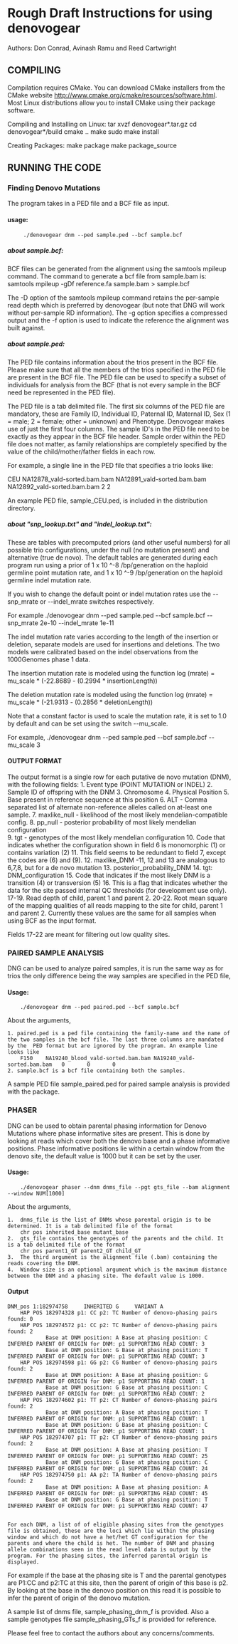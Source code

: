 # Rough Draft Instructions for using denovogear 
Authors: Don Conrad, Avinash Ramu and Reed Cartwright

## COMPILING 
Compilation requires CMake.  You can download CMake installers from the CMake
website <http://www.cmake.org/cmake/resources/software.html>.  Most Linux
distributions allow you to install CMake using their package software.

Compiling and Installing on Linux:
        tar xvzf denovogear*.tar.gz
        cd denovogear*/build
        cmake ..
        make
        sudo make install

Creating Packages:
        make package
        make package_source

## RUNNING THE CODE

### Finding Denovo Mutations

The program takes in a PED file and a BCF file as input.

#### usage:
	     ./denovogear dnm --ped sample.ped --bcf sample.bcf

#####  about sample.bcf:
BCF files can be generated from the alignment using the samtools mpileup 
command. The command to generate a bcf file from sample.bam is:
	samtools mpileup -gDf reference.fa sample.bam > sample.bcf

The -D option of the samtools mpileup command retains the per-sample read depth 
which is preferred by denovogear (but note that DNG will work without per-sample 
RD information). The -g option specifies a compressed output and the -f option 
is used to indicate the reference the alignment was built against. 

#####  about sample.ped: 
The PED file contains information about the trios present in the BCF file. 
Please make sure that all the members of the trios specified in the PED file 
are present in the BCF file. The PED file can be used to specify a subset of 
individuals for analysis from the BCF (that is not every sample in the BCF need 
be represented in the PED file).

The PED file is a tab delimited file. The first six columns of the PED file are 
mandatory, these are Family ID, Individual ID, Paternal ID, Maternal ID, 
Sex (1 = male; 2 = female; other = unknown) and Phenotype. Denovogear makes use of just the first four columns. The sample ID's in the PED file need to be exactly as they appear in the BCF file header. Sample order within the PED file does not matter, as family relationships are completely specified by the value of the child/mother/father fields in each row.
 
For example, a single line in the PED file that specifies a trio looks like:

CEU	NA12878_vald-sorted.bam.bam	NA12891_vald-sorted.bam.bam	NA12892_vald-sorted.bam.bam	2	2

An example PED file, sample_CEU.ped, is included in the distribution directory. 

##### about "snp_lookup.txt" and "indel_lookup.txt": 
These are tables with precomputed priors (and other useful numbers) for all possible 
trio configurations, under the null (no mutation present) and alternative (true de novo). 
The default tables are generated during each program run using a prior of 
1 x 10 ^-8 /bp/generation on the haploid germline point mutation rate, 
and 1 x 10 ^-9 /bp/generation on the haploid germline indel mutation rate. 

If you wish to change the default point or indel mutation rates use the --snp_mrate 
or --indel_mrate switches respectively. 

For example
	     ./denovogear dnm --ped sample.ped --bcf sample.bcf --snp_mrate 2e-10 --indel_mrate 1e-11

The indel mutation rate varies according to the length of the insertion or deletion, 
separate models are used for insertions and deletions. The two models were calibrated
based on the indel observations from the 1000Genomes phase 1 data.

The insertion mutation rate is modeled using the function
 	log (mrate) = mu_scale * (-22.8689 - (0.2994 * insertionLength))

The deletion mutation rate is modeled using the function
	log (mrate) = mu_scale * (-21.9313 - (0.2856 * deletionLength))

Note that a constant factor is used to scale the mutation rate, it is set to 1.0 
by default and can be set using the switch --mu_scale. 

For example, 
	     ./denovogear dnm --ped sample.ped --bcf sample.bcf --mu_scale 3


#### OUTPUT FORMAT

The output format is a single row for each putative de novo mutation (DNM), with the following fields:
        1. Event type (POINT MUTATION or INDEL)
        2. Sample ID of offspring with the DNM
        3. Chromosome 
        4. Physical Position 
        5. Base present in reference sequence at this position
        6. ALT - Comma separated list of alternate non-reference alleles called on at-least one sample.
        7. maxlike_null  - likelihood of the most likely mendelian-compatible config.
        8. pp_null - posterior probability of most likely mendelian configuration        
        9. tgt  - genotypes of the most likely mendelian configuration
        10. Code that indicates whether the configuration shown in field 6 is monomorphic (1) or contains variation (2)
        11. This field seems to be redundant to field 7, except the codes are (6) and (9).
        12. maxlike_DNM  -11, 12 and 13 are analogous to 6,7,8, but for a de novo mutation
        13. posterior_probability_DNM
        14. tgt: DNM_configuration
        15. Code that indicates if the most likely DNM is a transition (4) or transversion (5)
        16. This is a flag that indicates whether the data for the site passed internal QC thresholds (for development use only).
        17-19. Read depth of child, parent 1 and parent 2. 
        20-22. Root mean square of the mapping qualities of all reads mapping to the site for child, parent 1 and parent 2. Currently these values are the same for all samples when using BCF as the input format.

Fields 17-22 are meant for filtering out low quality sites. 

### PAIRED SAMPLE ANALYSIS 
DNG can be used to analyze paired samples, it is run the same way as for trios the only difference being the way samples are specified in the PED file,
#### Usage:
 
        ./denovogear dnm --ped paired.ped --bcf sample.bcf

About the arguments, 
	
	1. paired.ped is a ped file containing the family-name and the name of the two samples in the bcf file. The last three columns are mandated by the 	PED format but are ignored by the program. An example line looks like
		F150    NA19240_blood_vald-sorted.bam.bam NA19240_vald-sorted.bam.bam   0       0       0
	2. sample.bcf is a bcf file containing both the samples. 

A sample PED file sample_paired.ped for paired sample analysis is provided with the package.

### PHASER 
DNG can be used to obtain parental phasing information for Denovo Mutations where phase informative sites are present. This is done by looking at reads which cover both the denovo base and a phase informative positions. Phase informative positions lie within a certain window from the denovo site, the default value is 1000 but it can be set by the user.

#### Usage:

        ./denovogear phaser --dnm dnms_file --pgt gts_file --bam alignment --window NUM[1000]

About the arguments, 

	1. 	dnms_file is the list of DNMs whose parental origin is to be determined. It is a tab delimited file of the format
	  	chr pos inherited_base mutant_base
	2.	gts_file contains the genotypes of the parents and the child. It is a tab delimited file of the format
		chr pos parent1_GT parent2_GT child_GT
	3. 	The third argument is the alignment file (.bam) containing the reads covering the DNM. 
	4. 	Window size is an optional argument which is the maximum distance between the DNM and a phasing site. The default value is 1000. 

#### Output
	DNM_pos 1:182974758     INHERITED G     VARIANT A
        HAP POS 182974328 p1: CC p2: TC Number of denovo-phasing pairs found: 0
        HAP POS 182974572 p1: CC p2: TC Number of denovo-phasing pairs found: 2
                Base at DNM position: A Base at phasing position: C      INFERRED PARENT OF ORIGIN for DNM: p1 SUPPORTING READ COUNT: 3
                Base at DNM position: G Base at phasing position: T      INFERRED PARENT OF ORIGIN for DNM: p1 SUPPORTING READ COUNT: 3
        HAP POS 182974598 p1: GG p2: CG Number of denovo-phasing pairs found: 2
                Base at DNM position: A Base at phasing position: G      INFERRED PARENT OF ORIGIN for DNM: p1 SUPPORTING READ COUNT: 1
                Base at DNM position: G Base at phasing position: C      INFERRED PARENT OF ORIGIN for DNM: p1 SUPPORTING READ COUNT: 2
        HAP POS 182974602 p1: TT p2: CT Number of denovo-phasing pairs found: 2
                Base at DNM position: A Base at phasing position: T      INFERRED PARENT OF ORIGIN for DNM: p1 SUPPORTING READ COUNT: 1
                Base at DNM position: G Base at phasing position: C      INFERRED PARENT OF ORIGIN for DNM: p1 SUPPORTING READ COUNT: 1
        HAP POS 182974707 p1: TT p2: CT Number of denovo-phasing pairs found: 2
                Base at DNM position: A Base at phasing position: T      INFERRED PARENT OF ORIGIN for DNM: p1 SUPPORTING READ COUNT: 25
                Base at DNM position: G Base at phasing position: C      INFERRED PARENT OF ORIGIN for DNM: p1 SUPPORTING READ COUNT: 24
        HAP POS 182974750 p1: AA p2: TA Number of denovo-phasing pairs found: 2
                Base at DNM position: A Base at phasing position: A      INFERRED PARENT OF ORIGIN for DNM: p1 SUPPORTING READ COUNT: 45
                Base at DNM position: G Base at phasing position: T      INFERRED PARENT OF ORIGIN for DNM: p1 SUPPORTING READ COUNT: 47


	For each DNM, a list of of eligible phasing sites from the genotypes file is obtained, these are the loci which lie within the phasing window and which do not have a het/het GT configuration for the parents and where the child is het. The number of DNM and phasing  allele combinations seen in the read level data is output by the program. For the phasing sites, the inferred parental origin is displayed.

For example if the base at the phasing site is T and the parental genotypes are P1:CC and p2:TC at this site, then the parent of origin of this base is p2. By looking at the base in the denovo position on this read it is possible to infer the parent of origin of the denovo mutation. 

A sample list of dnms file, sample_phasing_dnm_f is provided. Also a sample genotypes file sample_phasing_GTs_f is provided for reference.

Please feel free to contact the authors about any concerns/comments.	

